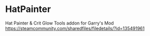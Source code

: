 # HatPainter
Hat Painter & Crit Glow Tools addon for Garry's Mod https://steamcommunity.com/sharedfiles/filedetails/?id=135491961
